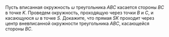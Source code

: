 Пусть вписанная окружность $\omega$ треугольника $ABC$ касается стороны $BC$ в точке $K$. 
Проведем окружность, проходящую через точки $B$ и $C$, и касающуюся $\omega$ в точке $S$. 
Докажите, что прямая $SK$ проходит через центр вневписанной окружности треугольника $ABC$, касающейся стороны $BC$.